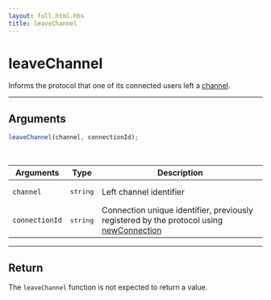 ```yaml
---
layout: full.html.hbs
title: leaveChannel
---
```


# leaveChannel

Informs the protocol that one of its connected users left a [channel](/protocols/1/essentials/getting-started/#channels-default).

---

## Arguments

```js
leaveChannel(channel, connectionId);
```

<br/>

| Arguments      | Type              | Description                                                                                                                      |
| -------------- | ----------------- | -------------------------------------------------------------------------------------------------------------------------------- |
| `channel`      | <pre>string</pre> | Left channel identifier                                                                                                          |
| `connectionId` | <pre>string</pre> | Connection unique identifier, previously registered by the protocol using [newConnection](/protocols/1/entrypoint/newconnection) |

---

## Return

The `leaveChannel` function is not expected to return a value.
